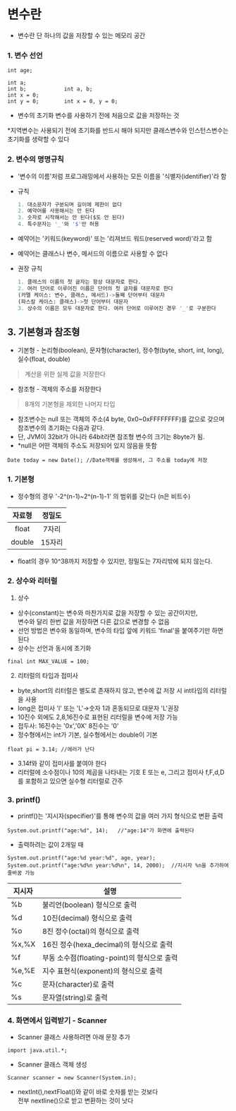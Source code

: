 # 변수란
* 변수란 단 하나의 값을 저장할 수 있는 메모리 공간

### 1. 변수 선언
```
int age;
```
```
int a;                  
int b;            int a, b;
int x = 0;
int y = 0;        int x = 0, y = 0;
``` 
* 변수의 초기화 
변수를 사용하기 전에 처음으로 값을 저장하는 것

*지역변수는 사용되기 전에 초기화를 반드시 해야 되지만 클래스변수와 인스턴스변수는 초기화를 생략할 수 있다

### 2. 변수의 명명규칙
* '변수의 이름'처럼 프로그래밍에서 사용하는 모든 이름을 '식별자(identifier)'라 함
* 규칙
  ```python
  1. 대소문자가 구분되며 길이에 제한이 없다
  2. 예약어를 사용해서는 안 된다
  3. 숫자로 시작해서는 안 된다($도 안 된다)
  4. 특수문자는 '_'와 '$'만 허용
  ```

* 예약어는 '키워드(keyword)' 또는 '리져브드 워드(reserved word)'라고 함
* 예약어는 클래스나 변수, 메서드의 이름으로 사용할 수 없다
* 권장 규칙
  ```python
  1. 클래스의 이름의 첫 글자는 항상 대문자로 한다.
  2. 여러 단어로 이루어진 이름은 단어의 첫 글자를 대문자로 한다
  (카멜 케이스: 변수, 클래스, 메서드)->둘째 단어부터 대문자
  (파스칼 케이스: 클래스)->첫 단어부터 대문자
  3. 상수의 이름은 모두 대문자로 한다. 여러 단어로 이루어진 경우 '_'로 구분한다
  ```

## 3. 기본형과 참조형
* 기본형 - 논리형(boolean), 문자형(character), 정수형(byte, short, int, long), 실수(float, double)
> 계산을 위한 실제 값을 저장한다
* 참조형 - 객체의 주소를 저장한다
> 8개의 기본형을 제외한 나머지 타입 

* 참조변수는 null 또는 객체의 주소(4 byte, 0x0~0xFFFFFFFF)를 값으로 갖으며 참조변수의 초기화는 다음과 같다.
* 단, JVM이 32bit가 아니라 64bit라면 참조형 변수의 크기는 8byte가 됨.
* *null은 어떤 객체의 주소도 저장되어 있지 않음을 뜻함
```
Date today = new Date(); //Date객체를 생성해서, 그 주소를 today에 저장
```

### 1. 기본형
* 정수형의 경우 
'-2^(n-1)~2^(n-1)-1'
의 범위를 갖는다
(n은 비트수)

|자료형|정밀도|
|:---:|:---:|
|float|7자리|
|double|15자리
* float의 경우 10^38까지 저장할 수 있지만, 정밀도는 7자리밖에 되지 않는다.

### 2. 상수와 리터럴
1. 상수
* 상수(constant)는 변수와 마찬가지로 값을 저장할 수 있는 공간이지만, <br>변수와 달리 한번 값을 저장하면 다른 값으로 변경할 수 없음
* 선언 방법은 변수와 동일하며, 변수의 타입 앞에 키워드 'final'을 붙여주기만 하면 된다
* 상수는 선언과 동시에 초기화
```
final int MAX_VALUE = 100;
```
2. 리터럴의 타입과 접미사
* byte,short의 리터럴은 별도로 존재하지 않고, 변수에 값 저장 시 int타입의 리터럴을 사용
* long은 접미사 'l' 또는 'L'->숫자 1과 혼동되므로 대문자 'L'권장
* 10진수 외에도 2,8,16진수로 표현된 리터럴을 변수에 저장 가능
* 접두사: 16진수는 '0x','0X' 8진수는 '0'
* 정수형에서는 int가 기본, 실수형에서는 double이 기본
```
float pi = 3.14; //에러가 난다
```
* 3.14f와 같이 접미사를 붙여야 한다
* 리터럴에 소수점이나 10의 제곱을 나타내는 기호 E 또는 e, 그리고 접미사 f,F,d,D를 포함하고 있으면 실수형 리터럴로 간주

### 3. printf()
* printf()는 '지시자(specifier)'를 통해 변수의 값을 여러 가지 형식으로 변환 출력
```
System.out.printf("age:%d", 14);   //"age:14"가 화면에 출력된다
```
* 출력하려는 값이 2개일 때
```
System.out.printf("age:%d year:%d", age, year);
System.out.printf("age:%d%n year:%d%n", 14, 2000);  //지시자 %n을 추가하여 줄바꿈 가능
```

지시자|설명
---|---
%b|불리언(boolean) 형식으로 출력
%d|10진(decimal) 형식으로 출력
%o|8진 정수(octal)의 형식으로 출력
%x,%X|16진 정수(hexa_decimal)의 형식으로 출력
%f|부동 소수점(floating-point)의 형식으로 출력
%e,%E|지수 표현식(exponent)의 형식으로 출력
%c|문자(character)로 출력
%s|문자열(string)로 출력

### 4. 화면에서 입력받기 - Scanner
* Scanner 클래스 사용하려면 아래 문장 추가
```
import java.util.*;  
```
* Scanner 클래스 객체 생성
```
Scanner scanner = new Scanner(System.in);
```
* nextInt(),nextFloat()와 같이 바로 숫자를 받는 것보다
<br> 전부 nextline()으로 받고 변환하는 것이 낫다
